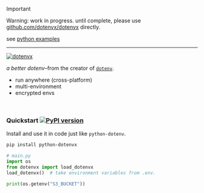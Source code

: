 > [!IMPORTANT]
>
> Warning: work in progress. until complete, please use [github.com/dotenvx/dotenvx](https://github.com/dotenvx/dotenvx) directly.
>
> see [python examples](https://dotenvx.com/docs/languages/python)
>

---

[![dotenvx](https://dotenvx.com/better-banner.png)](https://dotenvx.com)

*a better dotenv*–from the creator of [`dotenv`](https://github.com/motdotla/dotenv).

* run anywhere (cross-platform)
* multi-environment
* encrypted envs

&nbsp;


### Quickstart [![PyPI version](https://badge.fury.io/py/python-dotenvx.svg)](http://badge.fury.io/py/python-dotenvx)

Install and use it in code just like `python-dotenv`.

```sh
pip install python-dotenvx
```
```python
# main.py
import os
from dotenvx import load_dotenvx
load_dotenvx()  # take environment variables from .env.

print(os.getenv("S3_BUCKET"))
```

&nbsp;

